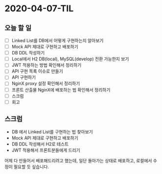 # 2020-04-07-TIL

## 오늘 할 일

- [ ] Linked List를 DB에서 어떻게 구현하는지 알아보기
- [ ] Mock API 제대로 구현하고 배포하기
- [ ] DB DDL 작성하기
- [ ] Local에서 H2 DB(local), MySQL(develop) 전환 가능한지 보기
- [ ] JWT 적용하는 방법 확인해서 정리하기
- [ ] API 구현 목록 이슈로 만들기
- [ ] API 구현하기
- [ ] NginX proxy 설정 확인해서 정리하기
- [ ] 프론트 산출물 NginX에 배포하는 법 확인해서 정리하기
- [ ] 스크럼
- [ ] 회고

## 스크럼

- DB 에서 Linked List를 구현하는 법 찾아보기
- Mock API 제대로 구현하고 배포하기
- DB DDL 작성해서 H2로 테스트
- JWT 적용해서 프론트분들에게 드리기

어제 다 만들어서 배포해드리려고 했는데, 일단 돌아가는 상태로 배포하고, 로컬에서 수정이 필요할 듯 싶습니다.

